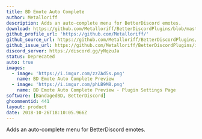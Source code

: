 ```yaml
---
title: BD Emote Auto Complete
author: Metalloriff
description: Adds an auto-complete menu for BetterDiscord emotes.
download: https://github.com/Metalloriff/BetterDiscordPlugins/blob/master/BDEmoteAutocomplete.plugin.js
github_profile_url: 'https://github.com/Metalloriff/'
github_source_url: https://github.com/Metalloriff/BetterDiscordPlugins/blob/master/BDEmoteAutocomplete.plugin.js
github_issue_url: https://github.com/Metalloriff/BetterDiscordPlugins/issues/
discord_server: https://discord.gg/yNqzuJa
status: Deprecated
auto: true
images:
  - image: 'https://i.imgur.com/zzZAd5s.png'
    name: BD Emote Auto Complete Preview
  - image: 'https://i.imgur.com/phLB9M8.png'
    name: BD Emote Auto Complete Preview - Plugin Settings Page
software: [BandagedBD, BetterDiscord]
ghcommentid: 441
layout: product
date: 2018-10-26T18:10:05.966Z
---
```

Adds an auto-complete menu for BetterDiscord emotes.